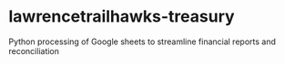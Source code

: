 # lawrencetrailhawks-treasury
Python processing of Google sheets to streamline financial reports and reconciliation
